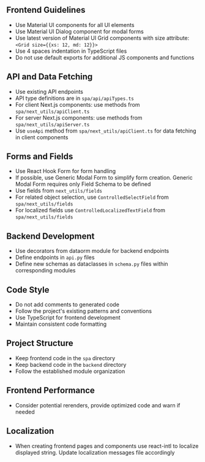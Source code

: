## Frontend Guidelines
- Use Material UI components for all UI elements
- Use Material UI Dialog component for modal forms
- Use latest version of Material UI Grid components with size attribute: `<Grid size={{xs: 12, md: 12}}>`
- Use 4 spaces indentation in TypeScript files
- Do not use default exports for additional JS components and functions

## API and Data Fetching
- Use existing API endpoints
- API type definitions are in `spa/api/apiTypes.ts`
- For client Next.js components: use methods from `spa/next_utils/apiClient.ts`
- For server Next.js components: use methods from `spa/next_utils/apiServer.ts`
- Use `useApi` method from `spa/next_utils/apiClient.ts` for data fetching in client components

## Forms and Fields
- Use React Hook Form for form handling
- If possible, use Generic Modal Form to simplify form creation. Generic Modal Form requires only Field Schema to be defined
- Use fields from `next_utils/fields`
- For related object selection, use `ControlledSelectField` from `spa/next_utils/fields`
- For localized fields use `ControlledLocalizedTextField` from `spa/next_utils/fields`

## Backend Development
- Use decorators from dataorm module for backend endpoints
- Define endpoints in `api.py` files
- Define new schemas as dataclasses in `schema.py` files within corresponding modules

## Code Style
- Do not add comments to generated code
- Follow the project's existing patterns and conventions
- Use TypeScript for frontend development
- Maintain consistent code formatting

## Project Structure
- Keep frontend code in the `spa` directory
- Keep backend code in the `backend` directory
- Follow the established module organization

## Frontend Performance
- Consider potential rerenders, provide optimized code and warn if needed

## Localization
- When creating frontend pages and components use react-intl to localize displayed string. Update localization messages file accordingly